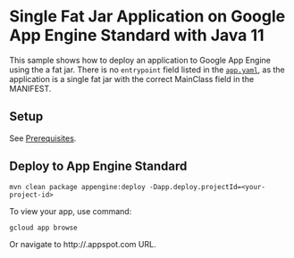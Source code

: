 # Single Fat Jar Application on Google App Engine Standard with Java 11

This sample shows how to deploy an application to Google App Engine using the
a fat jar. There is no `entrypoint` field listed in the [`app.yaml`](src/main/appengine/app.yaml),
as the application is a single fat jar with the correct MainClass field in the MANIFEST.

## Setup

See [Prerequisites](../README.md#Prerequisites).

## Deploy to App Engine Standard

```
mvn clean package appengine:deploy -Dapp.deploy.projectId=<your-project-id>
```

To view your app, use command:
```
gcloud app browse
```
Or navigate to http://<project-id>.appspot.com URL.
